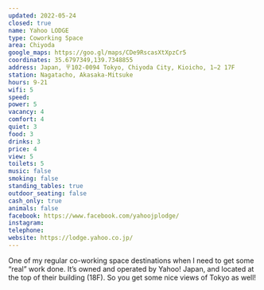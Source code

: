 ```yaml
---
updated: 2022-05-24
closed: true
name: Yahoo LODGE
type: Coworking Space
area: Chiyoda
google_maps: https://goo.gl/maps/CDe9RscasXtXpzCr5
coordinates: 35.6797349,139.7348855
address: Japan, 〒102-0094 Tokyo, Chiyoda City, Kioicho, 1−2 17F
station: Nagatacho, Akasaka-Mitsuke
hours: 9-21
wifi: 5
speed: 
power: 5
vacancy: 4
comfort: 4
quiet: 3
food: 3
drinks: 3
price: 4
view: 5
toilets: 5
music: false
smoking: false
standing_tables: true
outdoor_seating: false
cash_only: true
animals: false
facebook: https://www.facebook.com/yahoojplodge/
instagram: 
telephone: 
website: https://lodge.yahoo.co.jp/
---
```


One of my regular co-working space destinations when I need to get some “real” work done. It’s owned and operated by Yahoo! Japan, and located at the top of their building (18F). So you get some nice views of Tokyo as well!
